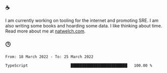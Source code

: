 ### ☕

I am currently working on tooling for the internet and promoting SRE. I am also writing some books and hoarding some data. I like thinking about time. Read more about me at [natwelch.com](https://natwelch.com).

### 🕒

<!--START_SECTION:waka-->

```text
From: 18 March 2022 - To: 25 March 2022

TypeScript                   █████████████████████████   100.00 %
```

<!--END_SECTION:waka-->
